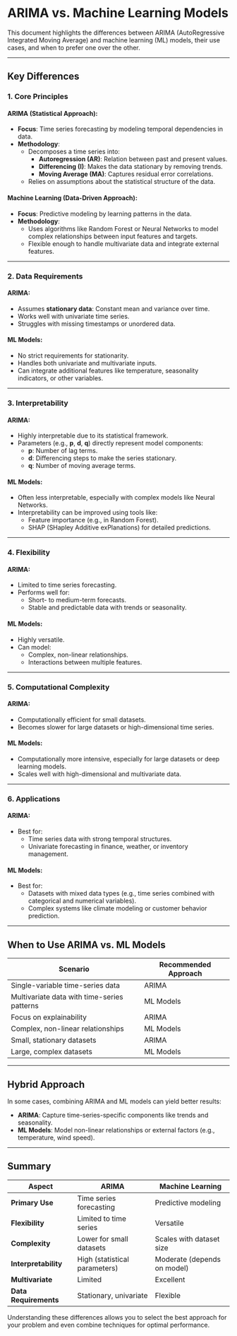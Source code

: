 # ARIMA vs. Machine Learning Models

This document highlights the differences between ARIMA (AutoRegressive Integrated Moving Average) and machine learning (ML) models, their use cases, and when to prefer one over the other.

---

## Key Differences

### 1. Core Principles

#### **ARIMA (Statistical Approach)**:
- **Focus**: Time series forecasting by modeling temporal dependencies in data.
- **Methodology**: 
  - Decomposes a time series into:
    - **Autoregression (AR)**: Relation between past and present values.
    - **Differencing (I)**: Makes the data stationary by removing trends.
    - **Moving Average (MA)**: Captures residual error correlations.
  - Relies on assumptions about the statistical structure of the data.

#### **Machine Learning (Data-Driven Approach)**:
- **Focus**: Predictive modeling by learning patterns in the data.
- **Methodology**:
  - Uses algorithms like Random Forest or Neural Networks to model complex relationships between input features and targets.
  - Flexible enough to handle multivariate data and integrate external features.

---

### 2. Data Requirements

#### **ARIMA**:
- Assumes **stationary data**: Constant mean and variance over time.
- Works well with univariate time series.
- Struggles with missing timestamps or unordered data.

#### **ML Models**:
- No strict requirements for stationarity.
- Handles both univariate and multivariate inputs.
- Can integrate additional features like temperature, seasonality indicators, or other variables.

---

### 3. Interpretability

#### **ARIMA**:
- Highly interpretable due to its statistical framework.
- Parameters (e.g., **p**, **d**, **q**) directly represent model components:
  - **p**: Number of lag terms.
  - **d**: Differencing steps to make the series stationary.
  - **q**: Number of moving average terms.

#### **ML Models**:
- Often less interpretable, especially with complex models like Neural Networks.
- Interpretability can be improved using tools like:
  - Feature importance (e.g., in Random Forest).
  - SHAP (SHapley Additive exPlanations) for detailed predictions.

---

### 4. Flexibility

#### **ARIMA**:
- Limited to time series forecasting.
- Performs well for:
  - Short- to medium-term forecasts.
  - Stable and predictable data with trends or seasonality.

#### **ML Models**:
- Highly versatile.
- Can model:
  - Complex, non-linear relationships.
  - Interactions between multiple features.

---

### 5. Computational Complexity

#### **ARIMA**:
- Computationally efficient for small datasets.
- Becomes slower for large datasets or high-dimensional time series.

#### **ML Models**:
- Computationally more intensive, especially for large datasets or deep learning models.
- Scales well with high-dimensional and multivariate data.

---

### 6. Applications

#### **ARIMA**:
- Best for:
  - Time series data with strong temporal structures.
  - Univariate forecasting in finance, weather, or inventory management.

#### **ML Models**:
- Best for:
  - Datasets with mixed data types (e.g., time series combined with categorical and numerical variables).
  - Complex systems like climate modeling or customer behavior prediction.

---

## When to Use ARIMA vs. ML Models

| Scenario                                     | Recommended Approach        |
|---------------------------------------------|-----------------------------|
| Single-variable time-series data            | ARIMA                       |
| Multivariate data with time-series patterns | ML Models                   |
| Focus on explainability                     | ARIMA                       |
| Complex, non-linear relationships           | ML Models                   |
| Small, stationary datasets                  | ARIMA                       |
| Large, complex datasets                     | ML Models                   |

---

## Hybrid Approach

In some cases, combining ARIMA and ML models can yield better results:
- **ARIMA**: Capture time-series-specific components like trends and seasonality.
- **ML Models**: Model non-linear relationships or external factors (e.g., temperature, wind speed).

---

## Summary

| Aspect              | ARIMA                         | Machine Learning           |
|---------------------|-------------------------------|----------------------------|
| **Primary Use**     | Time series forecasting       | Predictive modeling        |
| **Flexibility**     | Limited to time series        | Versatile                 |
| **Complexity**      | Lower for small datasets      | Scales with dataset size   |
| **Interpretability**| High (statistical parameters) | Moderate (depends on model)|
| **Multivariate**    | Limited                       | Excellent                  |
| **Data Requirements**| Stationary, univariate        | Flexible                   |

Understanding these differences allows you to select the best approach for your problem and even combine techniques for optimal performance.
